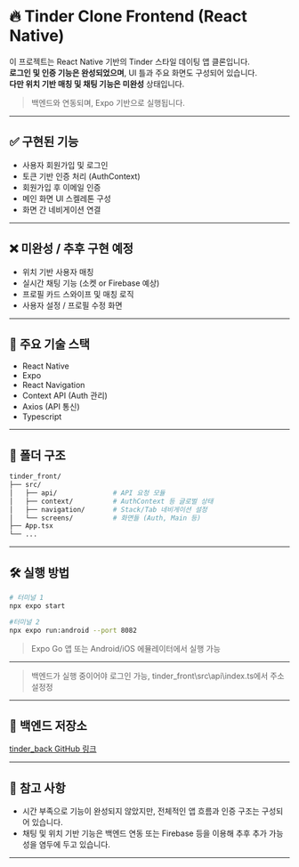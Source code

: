 
# 🔥 Tinder Clone Frontend (React Native)

이 프로젝트는 React Native 기반의 Tinder 스타일 데이팅 앱 클론입니다.  
**로그인 및 인증 기능은 완성되었으며**, UI 틀과 주요 화면도 구성되어 있습니다.  
**다만 위치 기반 매칭 및 채팅 기능은 미완성** 상태입니다.

> 백엔드와 연동되며, Expo 기반으로 실행됩니다.

---

## ✅ 구현된 기능

- 사용자 회원가입 및 로그인
- 토큰 기반 인증 처리 (AuthContext)
- 회원가입 후 이메일 인증
- 메인 화면 UI 스켈레톤 구성
- 화면 간 네비게이션 연결

---

## ❌ 미완성 / 추후 구현 예정

- 위치 기반 사용자 매칭
- 실시간 채팅 기능 (소켓 or Firebase 예상)
- 프로필 카드 스와이프 및 매칭 로직
- 사용자 설정 / 프로필 수정 화면

---

## 🧱 주요 기술 스택

- React Native
- Expo
- React Navigation
- Context API (Auth 관리)
- Axios (API 통신)
- Typescript

---

## 📂 폴더 구조

```bash
tinder_front/
├── src/
│   ├── api/              # API 요청 모듈
│   ├── context/          # AuthContext 등 글로벌 상태
│   ├── navigation/       # Stack/Tab 네비게이션 설정
│   └── screens/          # 화면들 (Auth, Main 등)
├── App.tsx
└── ...
````

---

## 🛠️ 실행 방법

```bash
# 터미널 1
npx expo start

#터미널 2
npx expo run:android --port 8082
```

> Expo Go 앱 또는 Android/iOS 에뮬레이터에서 실행 가능

---



> 백엔드가 실행 중이어야 로그인 가능, tinder_front\src\api\index.ts에서 주소 설정정

---

## 📌 백엔드 저장소

[tinder\_back GitHub 링크](https://github.com/itcksgud/tinder_back)

---

## 📢 참고 사항

* 시간 부족으로 기능이 완성되지 않았지만, 전체적인 앱 흐름과 인증 구조는 구성되어 있습니다.
* 채팅 및 위치 기반 기능은 백엔드 연동 또는 Firebase 등을 이용해 추후 추가 가능성을 염두에 두고 있습니다.

---

